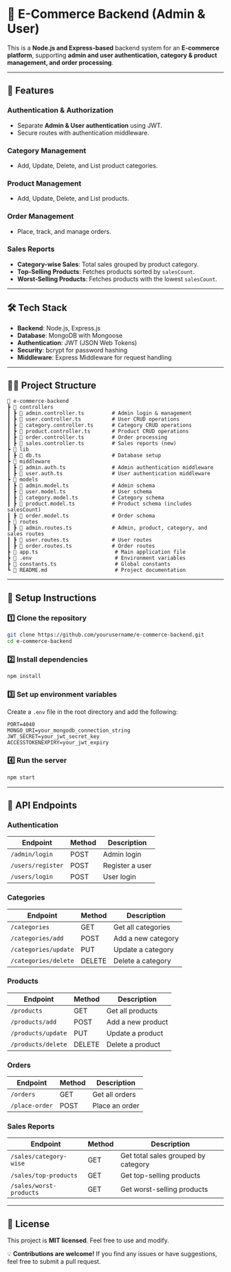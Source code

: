# 🛒 E-Commerce Backend (Admin & User)

This is a **Node.js and Express-based** backend system for an **E-commerce platform**, supporting **admin and user authentication, category & product management, and order processing**.

---

## 🚀 Features

### **Authentication & Authorization**
- Separate **Admin & User authentication** using JWT.
- Secure routes with authentication middleware.

### **Category Management**
- Add, Update, Delete, and List product categories.

### **Product Management**
- Add, Update, Delete, and List products.

### **Order Management**
- Place, track, and manage orders.

### **Sales Reports**
- **Category-wise Sales**: Total sales grouped by product category.
- **Top-Selling Products**: Fetches products sorted by `salesCount`.
- **Worst-Selling Products**: Fetches products with the lowest `salesCount`.

---

## 🛠️ Tech Stack

- **Backend**: Node.js, Express.js
- **Database**: MongoDB with Mongoose
- **Authentication**: JWT (JSON Web Tokens)
- **Security**: bcrypt for password hashing
- **Middleware**: Express Middleware for request handling

---

## 💂‍♂️ Project Structure

```
📁 e-commerce-backend
┣ 📁 controllers
┃ ┣ 📄 admin.controller.ts         # Admin login & management
┃ ┣ 📄 user.controller.ts          # User CRUD operations
┃ ┣ 📄 category.controller.ts      # Category CRUD operations
┃ ┣ 📄 product.controller.ts       # Product CRUD operations
┃ ┣ 📄 order.controller.ts         # Order processing
┃ ┣ 📄 sales.controller.ts         # Sales reports (new)
┣ 📁 lib
┃ ┣ 📄 db.ts                       # Database setup
┣ 📁 middleware
┃ ┣ 📄 admin.auth.ts               # Admin authentication middleware
┃ ┣ 📄 user.auth.ts                # User authentication middleware
┣ 📁 models
┃ ┣ 📄 admin.model.ts              # Admin schema
┃ ┣ 📄 user.model.ts               # User schema
┃ ┣ 📄 category.model.ts           # Category schema
┃ ┣ 📄 product.model.ts            # Product schema (includes salesCount)
┃ ┣ 📄 order.model.ts              # Order schema
┣ 📁 routes
┃ ┣ 📄 admin.routes.ts             # Admin, product, category, and sales routes
┃ ┣ 📄 user.routes.ts              # User routes
┃ ┣ 📄 order.routes.ts             # Order routes
┣ 📄 app.ts                         # Main application file
┣ 📄 .env                           # Environment variables
┣ 📄 constants.ts                   # Global constants
┗ 📄 README.md                      # Project documentation
```

---

## 📌 Setup Instructions

### 1️⃣ Clone the repository

```sh
git clone https://github.com/yourusername/e-commerce-backend.git
cd e-commerce-backend
```

### 2️⃣ Install dependencies

```sh
npm install
```

### 3️⃣ Set up environment variables

Create a `.env` file in the root directory and add the following:

```env
PORT=4040
MONGO_URI=your_mongodb_connection_string
JWT_SECRET=your_jwt_secret_key
ACCESSTOKENEXPIRY=your_jwt_expiry
```

### 4️⃣ Run the server

```sh
npm start
```

---

## 📂 API Endpoints

### **Authentication**
| Endpoint         | Method | Description         |
|-----------------|--------|---------------------|
| `/admin/login`  | POST   | Admin login        |
| `/users/register` | POST | Register a user    |
| `/users/login`  | POST   | User login         |

### **Categories**
| Endpoint              | Method | Description          |
|----------------------|--------|----------------------|
| `/categories`        | GET    | Get all categories  |
| `/categories/add`    | POST   | Add a new category  |
| `/categories/update` | PUT    | Update a category  |
| `/categories/delete` | DELETE | Delete a category  |

### **Products**
| Endpoint           | Method | Description          |
|-------------------|--------|----------------------|
| `/products`       | GET    | Get all products    |
| `/products/add`   | POST   | Add a new product  |
| `/products/update` | PUT   | Update a product  |
| `/products/delete` | DELETE | Delete a product  |

### **Orders**
| Endpoint       | Method | Description       |
|---------------|--------|-------------------|
| `/orders`     | GET    | Get all orders   |
| `/place-order` | POST   | Place an order   |

### **Sales Reports**
| Endpoint                 | Method | Description                           |
|--------------------------|--------|---------------------------------------|
| `/sales/category-wise`   | GET    | Get total sales grouped by category  |
| `/sales/top-products`    | GET    | Get top-selling products             |
| `/sales/worst-products`  | GET    | Get worst-selling products           |

---

## 📌 License
This project is **MIT licensed**. Feel free to use and modify.

💡 **Contributions are welcome!** If you find any issues or have suggestions, feel free to submit a pull request.

